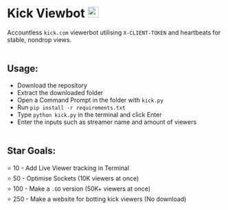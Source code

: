 # Kick Viewbot <img height=25 src="https://github.com/user-attachments/assets/c9728859-2739-4978-8262-6ef455ee0ddc">



Accountless `kick.com` viewerbot utilising `X-CLIENT-TOKEN` and heartbeats for stable, nondrop views.
<br><br>

## Usage:
* Download the repository 
* Extract the downloaded folder
* Open a Command Prompt in the folder with `kick.py`
* Run `pip install -r requirements.txt`
* Type `python kick.py` in the terminal and click Enter
* Enter the inputs such as streamer name and amount of viewers
<br><br>
## **Star Goals:**
⭐ 10 - Add Live Viewer tracking in Terminal<br>
⭐ 50 - Optimise Sockets (10K viewers at once)<br>
⭐ 100 - Make a `.GO` version (50K+ viewers at once)<br>
⭐ 250 - Make a website for botting kick viewers (No download)
